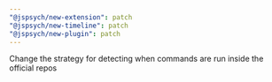 ```yaml
---
"@jspsych/new-extension": patch
"@jspsych/new-timeline": patch
"@jspsych/new-plugin": patch
---
```


Change the strategy for detecting when commands are run inside the official repos
